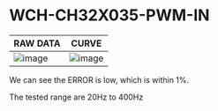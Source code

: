 # WCH-CH32X035-PWM-IN

| RAW DATA | CURVE |
| - | - |
| ![image](https://github.com/briansune/WCH-CH32X035-PWM-IN/assets/29487339/3b0ce0eb-bfd3-45e2-a221-b4482a1d234e) | ![image](https://github.com/briansune/WCH-CH32X035-PWM-IN/assets/29487339/08be3939-c984-4606-9f5e-aebf5d9afbe3) |

We can see the ERROR is low, which is within 1%.

The tested range are 20Hz to 400Hz
